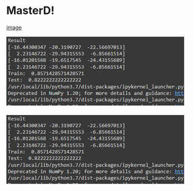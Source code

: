 # MasterD!

[image](https://user-images.githubusercontent.com/48484590/192116517-c6798766-9087-48d1-ae37-64e1c10e12cb.png)

![plot](https://github.com/EmilWalewski/MasterD/blob/master/artemis-02.png?raw=true)

<img src="https://github.com/EmilWalewski/MasterD/blob/master/artemis-02.png">

